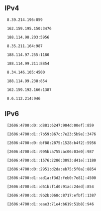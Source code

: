 ## IPv4
```
 8.39.214.196:859
```
```
 162.159.195.150:3476
```
```
 188.114.98.203:5956
```
```
 8.35.211.164:987
```
```
 188.114.97.255:1180
```
```
 188.114.99.211:8854
```
```
 8.34.146.105:4500
```
```
 188.114.99.238:854
```
```
 162.159.192.166:1387
```
```
 8.6.112.214:946
```

## IPv6
```
 [2606:4700:d0::d881:6247:904d:00ef]:859
```
```
 [2606:4700:d1::7b59:867c:7e23:5b9e]:3476
```
```
 [2606:4700:d0::bf88:2875:1528:b4f2]:5956
```
```
 [2606:4700:d1::995b:a755:ac06:03e0]:987
```
```
 [2606:4700:d1::1576:2286:3093:d41e]:1180
```
```
 [2606:4700:d0::2951:d2da:eb75:5f0a]:8854
```
```
 [2606:4700:d1::ad1a:f3d2:feb0:7e81]:4500
```
```
 [2606:4700:d1::d61b:f1d0:91ac:24ed]:854
```
```
 [2606:4700:d1::9b2b:068c:8717:efbf]:1387
```
```
 [2606:4700:d1::eae3:71e4:b619:51b8]:946
```
